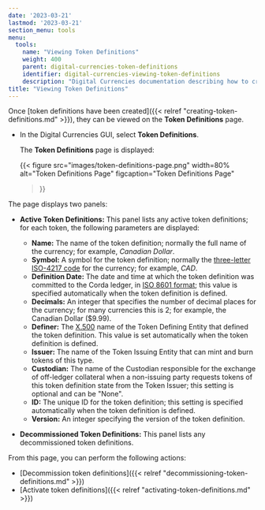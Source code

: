 ```yaml
---
date: '2023-03-21'
lastmod: '2023-03-21'
section_menu: tools
menu:
  tools:
    name: "Viewing Token Definitions"
    weight: 400
    parent: digital-currencies-token-definitions
    identifier: digital-currencies-viewing-token-definitions
    description: "Digital Currencies documentation describing how to create token definitions via the GUI"
title: "Viewing Token Definitions"
---
```


Once [token definitions have been created]({{< relref "creating-token-definitions.md" >}}), they can be viewed on the **Token Definitions** page.

* In the Digital Currencies GUI, select **Token Definitions**.

   The **Token Definitions** page is displayed:
   
   {{< 
      figure
	  src="images/token-definitions-page.png"
      width=80%
	  alt="Token Definitions Page"
	  figcaption="Token Definitions Page"
   >}}
   
The page displays two panels:
   
* **Active Token Definitions:** This panel lists any active token definitions; for each token, the following parameters are displayed:

    * **Name:** The name of the token definition; normally the full name of the currency; for example, *Canadian Dollar*.
    * **Symbol:** A symbol for the token definition; normally the [three-letter ISO-4217 code](https://en.wikipedia.org/wiki/ISO_4217) for the currency; for example, *CAD*.
    * **Definition Date:** The date and time at which the token definition was committed to the Corda ledger, in [ISO 8601 format](https://en.wikipedia.org/wiki/ISO_8601); this value is specified automatically when the token definition is defined.
    * **Decimals:** An integer that specifies the number of decimal places for the currency; for many currencies this is 2; for example, the Canadian Dollar ($9.99).
    * **Definer:** The [X.500](https://en.wikipedia.org/wiki/X.500) name of the Token Defining Entity that defined the token definition. This value is set automatically when the token definition is defined.
    * **Issuer:** The name of the Token Issuing Entity that can mint and burn tokens of this type. <!-- only one in initial release -->
    * **Custodian:** The name of the Custodian responsible for the exchange of off-ledger collateral when a non-issuing party requests tokens of this token definition state from the Token Issuer; this setting is optional and can be "None".
    * **ID:** The unique ID for the token definition; this setting is specified automatically when the token definition is defined.
    * **Version:** An integer specifying the version of the token definition.
* **Decommissioned Token Definitions:** This panel lists any decommissioned token definitions.
   
From this page, you can perform the following actions:

* [Decommission token definitions]({{< relref "decommissioning-token-definitions.md" >}})
* [Activate token definitions]({{< relref "activating-token-definitions.md" >}})